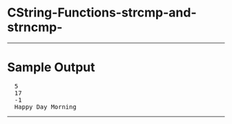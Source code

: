 # CString-Functions-strcmp-and-strncmp-
---
# Sample Output
<pre>
  5
  17
  -1
  Happy Day Morning
</pre>
---
